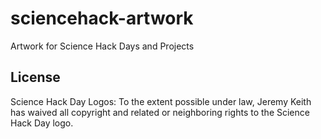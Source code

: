 # sciencehack-artwork
Artwork for Science Hack Days and Projects

## License
Science Hack Day Logos: To the extent possible under law, Jeremy Keith has waived all copyright and related or neighboring rights to the Science Hack Day logo.
